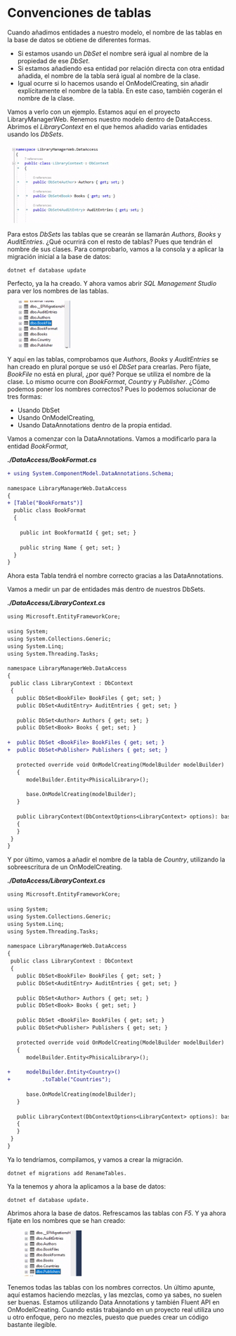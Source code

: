 # Convenciones de tablas

Cuando añadimos entidades a nuestro modelo, el nombre de las tablas en la base de datos se obtiene de diferentes formas.

- Si estamos usando un _DbSet_ el nombre será igual al nombre de la propiedad de ese _DbSet_.
- Si estamos añadiendo esa entidad por relación directa con otra entidad añadida, el nombre de la tabla será igual al nombre de la clase.
- Igual ocurre si lo hacemos usando el OnModelCreating, sin añadir explícitamente el nombre de la tabla. En este caso, también cogerán el nombre de la clase.

Vamos a verlo con un ejemplo. Estamos aquí en el proyecto LibraryManagerWeb. Renemos nuestro modelo dentro de DataAccess. Abrimos el _LibraryContext_ en el que hemos añadido varias entidades usando los _DbSets_.

<img src="./content/library-context.png" style="zoom:80%">

Para estos _DbSets_ las tablas que se crearán se llamarán _Authors_, _Books_ y _AuditEntries_. ¿Qué ocurrirá con el resto de tablas? Pues que tendrán el nombre de sus clases. Para comprobarlo, vamos a la consola y a aplicar la migración inicial a la base de datos:

```console
dotnet ef database update
```

Perfecto, ya la ha creado. Y ahora vamos abrir _SQL Management Studio_ para ver los nombres de las tablas.

<img src="./content/tables-name-singular.png" style="zoom:80%">

Y aquí en las tablas, comprobamos que _Authors_, _Books_ y _AuditEntries_ se han creado en plural porque se usó el _DbSet_ para crearlas. Pero fíjate, _BookFile_ no está en plural, ¿por qué? Porque se utiliza el nombre de la clase. Lo mismo ocurre con _BookFormat_, _Country_ y _Publisher_. ¿Cómo podemos poner los nombres correctos? Pues lo podemos solucionar de tres formas:

- Usando DbSet
- Usando OnModelCreating,
- Usando DataAnnotations dentro de la propia entidad.

Vamos a comenzar con la DataAnnotations. Vamos a modificarlo para la entidad _BookFormat_,

***./DataAccess/BookFormat.cs***

```diff
+ using System.ComponentModel.DataAnnotations.Schema;

namespace LibraryManagerWeb.DataAccess
{
+ [Table("BookFormats")]
  public class BookFormat
  {

    public int BookformatId { get; set; }

    public string Name { get; set; }
  }
}
```

Ahora esta Tabla tendrá el nombre correcto gracias a las DataAnnotations.

Vamos a medir un par de entidades más dentro de nuestros DbSets. 

***./DataAccess/LibraryContext.cs***

```diff
using Microsoft.EntityFrameworkCore;

using System;
using System.Collections.Generic;
using System.Linq;
using System.Threading.Tasks;

namespace LibraryManagerWeb.DataAccess
{
 public class LibraryContext : DbContext
 {
   public DbSet<BookFile> BookFiles { get; set; }
   public DbSet<AuditEntry> AuditEntries { get; set; }

   public DbSet<Author> Authors { get; set; }
   public DbSet<Book> Books { get; set; }

+  public DbSet <BookFile> BookFiles { get; set; } 
+  public DbSet<Publisher> Publishers { get; set; }

   protected override void OnModelCreating(ModelBuilder modelBuilder)
   {
      modelBuilder.Entity<PhisicalLibrary>();

      base.OnModelCreating(modelBuilder); 
   }

   public LibraryContext(DbContextOptions<LibraryContext> options): base(options)
   {
   }
 }
}
```

Y por último, vamos a añadir el nombre de la tabla de _Country_, utilizando la sobreescritura de un OnModelCreating.

***./DataAccess/LibraryContext.cs***

```diff
using Microsoft.EntityFrameworkCore;

using System;
using System.Collections.Generic;
using System.Linq;
using System.Threading.Tasks;

namespace LibraryManagerWeb.DataAccess
{
 public class LibraryContext : DbContext
 {
   public DbSet<BookFile> BookFiles { get; set; }
   public DbSet<AuditEntry> AuditEntries { get; set; }

   public DbSet<Author> Authors { get; set; }
   public DbSet<Book> Books { get; set; }

   public DbSet <BookFile> BookFiles { get; set; } 
   public DbSet<Publisher> Publishers { get; set; }

   protected override void OnModelCreating(ModelBuilder modelBuilder)
   {
      modelBuilder.Entity<PhisicalLibrary>();

+     modelBuilder.Entity<Country>()
+          .toTable("Countries");

      base.OnModelCreating(modelBuilder); 
   }

   public LibraryContext(DbContextOptions<LibraryContext> options): base(options)
   {
   }
 }
}
```

Ya lo tendríamos, compilamos, y vamos a crear la migración.

```console
dotnet ef migrations add RenameTables.
```

Ya la tenemos y ahora la aplicamos a la base de datos:

```console
dotnet ef database update. 
```

Abrimos ahora la base de datos. Refrescamos las tablas con _F5_. Y ya ahora fíjate en los nombres que se han creado:

<img src="./content/tables-name-plural.png" style="zoom:80%">

Tenemos todas las tablas con los nombres correctos. Un último apunte, aquí estamos haciendo mezclas, y las mezclas, como ya sabes, no suelen ser buenas. Estamos utilizando Data Annotations y también Fluent API en OnModelCreating. Cuando estás trabajando en un proyecto real utiliza uno u otro enfoque, pero no mezcles, puesto que puedes crear un código bastante ilegible.
